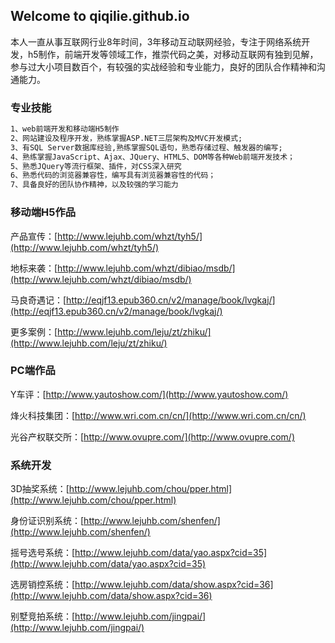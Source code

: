 ## Welcome to qiqilie.github.io

本人一直从事互联网行业8年时间，3年移动互动联网经验，专注于网络系统开发，h5制作，前端开发等领域工作，推崇代码之美，对移动互联网有独到见解，参与过大小项目数百个，有较强的实战经验和专业能力，良好的团队合作精神和沟通能力。

### 专业技能

```markdown
1、web前端开发和移动端H5制作
2、网站建设及程序开发，熟练掌握ASP.NET三层架构及MVC开发模式; 
3、有SQL Server数据库经验,熟练掌握SQL语句，熟悉存储过程、触发器的编写; 
4、熟练掌握JavaScript、Ajax、JQuery、HTML5、DOM等各种Web前端开发技术； 
5、熟悉JQuery等流行框架、插件，对CSS深入研究 
6、熟悉代码的浏览器兼容性，编写具有浏览器兼容性的代码； 
7、具备良好的团队协作精神，以及较强的学习能力
```

### 移动端H5作品

产品宣传：[http://www.lejuhb.com/whzt/tyh5/](http://www.lejuhb.com/whzt/tyh5/)

地标来袭：[http://www.lejuhb.com/whzt/dibiao/msdb/](http://www.lejuhb.com/whzt/dibiao/msdb/)

马良奇遇记：[http://eqjf13.epub360.cn/v2/manage/book/lvgkaj/](http://eqjf13.epub360.cn/v2/manage/book/lvgkaj/)

更多案例：[http://www.lejuhb.com/leju/zt/zhiku/](http://www.lejuhb.com/leju/zt/zhiku/)

### PC端作品

Y车评：[http://www.yautoshow.com/](http://www.yautoshow.com/)

烽火科技集团：[http://www.wri.com.cn/cn/](http://www.wri.com.cn/cn/)

光谷产权联交所：[http://www.ovupre.com/](http://www.ovupre.com/)

### 系统开发

3D抽奖系统：[http://www.lejuhb.com/chou/pper.html](http://www.lejuhb.com/chou/pper.html)

身份证识别系统：[http://www.lejuhb.com/shenfen/](http://www.lejuhb.com/shenfen/)

摇号选号系统：[http://www.lejuhb.com/data/yao.aspx?cid=35](http://www.lejuhb.com/data/yao.aspx?cid=35)

选房销控系统：[http://www.lejuhb.com/data/show.aspx?cid=36](http://www.lejuhb.com/data/show.aspx?cid=36)

别墅竞拍系统：[http://www.lejuhb.com/jingpai/](http://www.lejuhb.com/jingpai/)
